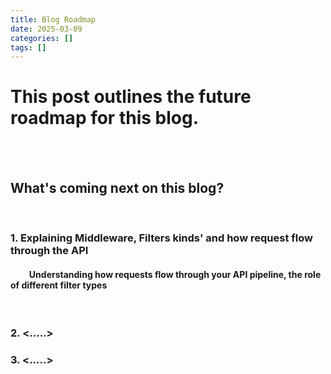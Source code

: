 ```yaml
---
title: Blog Roadmap
date: 2025-03-09
categories: []
tags: []
---
```


# This post outlines the future roadmap for this blog.
<br><br>
## What's coming next on this blog?

<br>

### 1. Explaining Middleware, Filters kinds' and how request flow through the API
#### &nbsp;&nbsp;&nbsp;&nbsp;&nbsp;&nbsp;&nbsp;&nbsp; Understanding how requests flow through your API pipeline, the role of different filter types

<br> 

### 2. <.....>
### 3. <.....>
